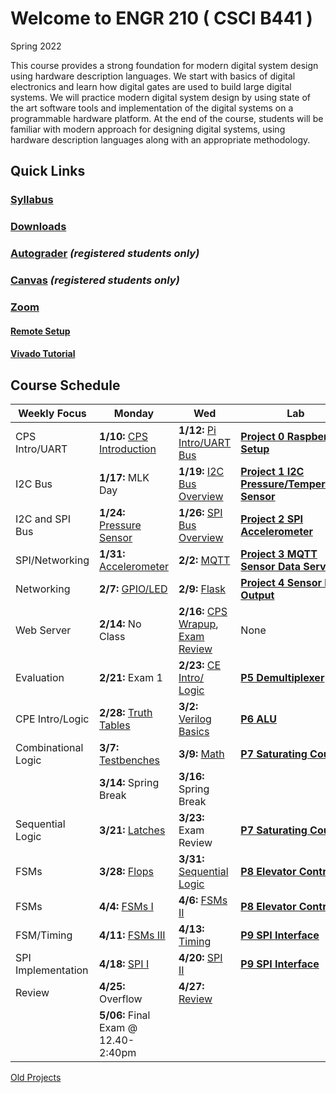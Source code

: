 # Welcome to ENGR 210 ( CSCI B441 )

Spring 2022

This course provides a strong foundation for modern digital system
design using hardware description languages. We start with basics of
digital electronics and learn how digital gates are used to build
large digital systems. We will practice modern digital system design
by using state of the art software tools and implementation of the
digital systems on a programmable hardware platform.  At the end of
the course, students will be familiar with modern approach for
designing digital systems, using hardware description languages along
with an appropriate methodology.

## Quick Links

### [Syllabus](syllabus.md)

### [Downloads](http://github.com/engr210/downloads) 

### [Autograder](https://autograder.sice.indiana.edu) _(registered students only)_

### [Canvas](https://iu.instructure.com/courses/1947790) _(registered students only)_

### [Zoom](https://iu.zoom.us/j/83005621515) 

#### [Remote Setup](https://uisapp2.iu.edu/confluence-prd/pages/viewpage.action?pageId=280461906)

#### [Vivado Tutorial](vlog/projects/A_Logic_Gates) 


<!--
[P5 - Raspberry Pi Setup](P5.md)
-->

## Course Schedule

| Weekly Focus      | Monday                                                                    | Wed                                                               | Lab                                           |
|-------------------|------------------------------------------------------------------         |--------------------------------------------------------------     |-----------------------------------------------|
| CPS Intro/UART    | **1/10:** [CPS Introduction](lectures/CPS_Introduction.pdf)               | **1/12:** [Pi Intro/UART Bus](lectures/RaspberryPi_UART.pdf)      | [**Project 0 Raspberry PI Setup**](P0) |
| I2C Bus           | **1/17:** MLK Day                                                         | **1/19:** [I2C Bus Overview](lectures/I2C_Introduction.pdf)       | [**Project 1 I2C Pressure/Temperature Sensor**](P1)               |
| I2C and SPI Bus   | **1/24:** [Pressure Sensor](lectures/LPS331AP_Pressure_Sensor_SP22.pdf)   | **1/26:** [SPI Bus Overview](lectures/SPI_bus_SP22.pdf)           | [**Project 2 SPI Accelerometer**](P2) |
| SPI/Networking    | **1/31:** [Accelerometer](lectures/Accelerometer_SP22.pdf)                | **2/2:** [MQTT](lectures/MQTT_SP22.pdf)                           | [**Project 3 MQTT Sensor Data Server**](P3) |
| Networking        | **2/7:** [GPIO/LED](lectures/GPIO_LED.pdf)                                | **2/9:** [Flask](lectures/Flask_sp22.pdf)                         | [**Project 4 Sensor LED Output**](P4) |
| Web Server        | **2/14:** No Class                                                        | **2/16:** [CPS Wrapup](lectures/CPS_Wrapup_SP22.pdf), [Exam Review](exam1) | None |
| Evaluation        | **2/21:** Exam 1                                                          | **2/23:** [CE Intro/ Logic](lectures/00_Logic_Gates.pdf)          | **[P5 Demultiplexer](vlog/projects/B_Demultiplexer)** |
| CPE Intro/Logic   | **2/28:** [Truth Tables](lectures/01_Truth_Tables.pdf)                    | **3/2:** [Verilog Basics](lectures/02_Verilog_Basics.pdf)         | **[P6 ALU](https://docs.google.com/document/d/1uhQR3LDZLIDAheTqNy58HJ456uEFfEh4IH7j1ZReyHM)**|
| Combinational Logic|**3/7:**  [Testbenches](lectures/03_Testbenches.pdf)                      | **3/9:** [Math](lectures/04_Math.pdf)                             |  **[P7 Saturating Counter](https://docs.google.com/document/d/1JLgk0VguSrih_h3BsMyMtInTJ4Qrl--Hv2jkxK4chZw)**|
|                   | **3/14:** Spring Break                                                    | **3/16:** Spring Break                                            |                                               |
| Sequential Logic  | **3/21:** [Latches](lectures/05_Latches.pdf)                              | **3/23:** Exam Review                                             | **[P7 Saturating Counter](https://docs.google.com/document/d/1JLgk0VguSrih_h3BsMyMtInTJ4Qrl--Hv2jkxK4chZw)**|
| FSMs              | **3/28:** [Flops](lectures/06_Flops.pdf)                                  | **3/31:** [Sequential Logic](lectures/07_Sequential_Logic.pdf)          | **[P8 Elevator Controller](https://docs.google.com/document/d/1IdqlRf4rqOpv0cBeurJ29rpMXwudnfIx8i1Z8IPmqxI)**|
| FSMs              | **4/4:** [FSMs I](lectures/08_FSM_I.pdf)                                 | **4/6:** [FSMs II](lectures/09_FSM_II.pdf)                       | **[P8 Elevator Controller](https://docs.google.com/document/d/1IdqlRf4rqOpv0cBeurJ29rpMXwudnfIx8i1Z8IPmqxI)**|
| FSM/Timing        | **4/11:** [FSMs III](lectures/11_FSM_III.pdf)                             | **4/13:** [Timing](lectures/12_Timing.pdf)                         |  **[P9 SPI Interface](https://docs.google.com/document/d/1g8SYZxxi9_tiL3w2Q35Vs9CSczaZlnP3c5YszmsfWVg)** |
| SPI Implementation| **4/18:** [SPI I](lectures/13_SPI_I.pdf)                                  | **4/20:** [SPI II](lectures/14_SPI_II.pdf)                        |   **[P9 SPI Interface](https://docs.google.com/document/d/1g8SYZxxi9_tiL3w2Q35Vs9CSczaZlnP3c5YszmsfWVg)** |
| Review            | **4/25:** Overflow                                                        | **4/27:** [Review](lectures/18_Review.pdf)                        |                                               |
|                   | **5/06:** Final Exam @ 12.40-2:40pm                         |                                                                   |                                               |



[Old Projects](old_projects.md)
